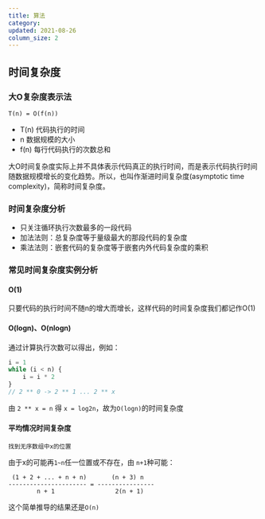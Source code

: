 ```yaml
---
title: 算法
category: 
updated: 2021-08-26
column_size: 2
---
```


## 时间复杂度

### 大O复杂度表示法

`T(n) = O(f(n))`

- T(n) 代码执行的时间
- n 数据规模的大小
- f(n) 每行代码执行的次数总和

大O时间复杂度实际上并不具体表示代码真正的执行时间，而是表示代码执行时间随数据规模增长的变化趋势。所以，也叫作渐进时间复杂度(asymptotic time complexity)，简称时间复杂度。


### 时间复杂度分析

- 只关注循环执行次数最多的一段代码
- 加法法则：总复杂度等于量级最大的那段代码的复杂度
- 乘法法则：嵌套代码的复杂度等于嵌套内外代码复杂度的乘积

### 常见时间复杂度实例分析

#### **O(1)**
只要代码的执行时间不随n的增大而增长，这样代码的时间复杂度我们都记作O(1)

#### **O(logn)**、**O(nlogn)**
通过计算执行次数可以得出，例如：
```js
i = 1
while (i < n) {
    i = i * 2
}
// 2 ** 0 -> 2 ** 1 ... 2 ** x
```
由 `2 ** x = n` 得 `x = log2n`，故为`O(logn)`的时间复杂度

#### 平均情况时间复杂度

```
找到无序数组中x的位置
```
由于x的可能再`1~n`任一位置或不存在，由 `n+1`种可能：
```
 (1 + 2 + ... + n + n)       (n + 3) n     
---------------------- = ----------------
        n + 1                 2(n + 1)
```
这个简单推导的结果还是`O(n)`






